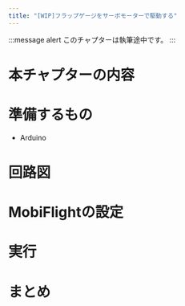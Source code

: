 ```yaml
---
title: "[WIP]フラップゲージをサーボモーターで駆動する"
---
```


:::message alert
このチャプターは執筆途中です。
:::

# 本チャプターの内容

# 準備するもの
- Arduino

# 回路図

# MobiFlightの設定

# 実行

# まとめ